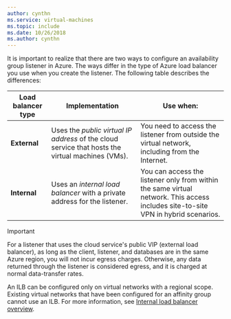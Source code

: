 ```yaml
---
author: cynthn
ms.service: virtual-machines
ms.topic: include
ms.date: 10/26/2018
ms.author: cynthn
---
```

It is important to realize that there are two ways to configure an availability group listener in Azure. The ways differ in the type of Azure load balancer you use when you create the listener. The following table describes the differences:

| Load balancer type | Implementation | Use when: |
| --- | --- | --- |
| **External** |Uses the *public virtual IP address* of the cloud service that hosts the virtual machines (VMs). |You need to access the listener from outside the virtual network, including from the Internet. |
| **Internal** |Uses an *internal load balancer* with a private address for the listener. |You can access the listener only from within the same virtual network. This access includes site-to-site VPN in hybrid scenarios. |

> [!IMPORTANT]
> For a listener that uses the cloud service's public VIP (external load balancer), as long as the client, listener, and databases are in the same Azure region, you will not incur egress charges. Otherwise, any data returned through the listener is considered egress, and it is charged at normal data-transfer rates. 
> 
> 

An ILB can be configured only on virtual networks with a regional scope. Existing virtual networks that have been configured for an affinity group cannot use an ILB. For more information, see [Internal load balancer overview](../articles/load-balancer/load-balancer-internal-overview.md).

